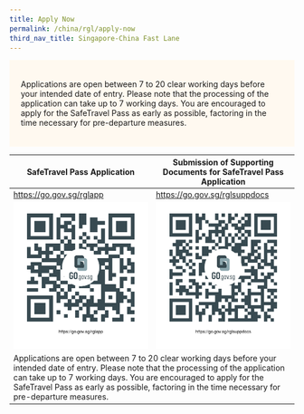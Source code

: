 ```yaml
---
title: Apply Now
permalink: /china/rgl/apply-now
third_nav_title: Singapore-China Fast Lane
---
```


<div style="border:2px solid ##ffc848; background-color:#fff9f0; padding: 20px;">
  <p>Applications are open between 7 to 20 clear working days before your intended date of entry. Please note that the processing of the application can take up to 7 working days. You are encouraged to apply for the SafeTravel Pass as early as possible, factoring in the time necessary for pre-departure measures.</p>
</div>

<table>
  <thead>
    <tr>
      <th>SafeTravel Pass Application</th>
      <th>Submission of Supporting Documents for SafeTravel Pass Application</th>
    </tr>
  </thead>
  <tbody>
    <tr>
      <td width="50%"><a href="https://go.gov.sg/rglapp">https://go.gov.sg/rglapp</a></td>
      <td width="50%"><a href="https://go.gov.sg/rglsuppdocs">https://go.gov.sg/rglsuppdocs</a></td>
    </tr>
    <tr>
      <td><a href="https://go.gov.sg/rglapp"><img src="/images/qr-rglapp.png" alt="https://go.gov.sg/rglapp" title="https://go.gov.sg/rglapp"></a></td>
      <td><a href="https://go.gov.sg/rglsuppdocs"><img src="/images/qr-rglsuppdocs.png" alt="https://go.gov.sg/rglsuppdocs" title="https://go.gov.sg/rglsuppdocs"></a></td>
    </tr>
    <tr>
      <td colspan="2">Applications are open between 7 to 20 clear working days before your intended date of entry. Please note that the processing of the application can take up to 7 working days. You are encouraged to apply for the SafeTravel Pass as early as possible, factoring in the time necessary for pre-departure measures.</td>
    </tr>
  </tbody>
</table>
